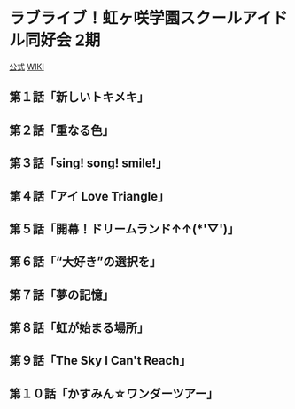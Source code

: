 # ラブライブ！虹ヶ咲学園スクールアイドル同好会 2期

[公式](https://www.lovelive-anime.jp/nijigasaki/) 
[WIKI](https://ja.wikipedia.org/wiki/%E3%83%A9%E3%83%96%E3%83%A9%E3%82%A4%E3%83%96!%E8%99%B9%E3%83%B6%E5%92%B2%E5%AD%A6%E5%9C%92%E3%82%B9%E3%82%AF%E3%83%BC%E3%83%AB%E3%82%A2%E3%82%A4%E3%83%89%E3%83%AB%E5%90%8C%E5%A5%BD%E4%BC%9A) 

## 第１話「新しいトキメキ」

## 第２話「重なる色」

## 第３話「sing! song! smile!」

## 第４話「アイ Love Triangle」

## 第５話「開幕！ドリームランド↑↑(*'▽')」

## 第６話「“大好き”の選択を」

## 第７話「夢の記憶」

## 第８話「虹が始まる場所」

## 第９話「The Sky I Can't Reach」

## 第１０話「かすみん☆ワンダーツアー」
